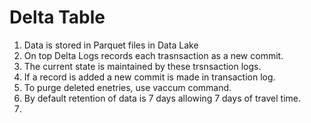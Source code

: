 # Delta Table

1. Data is stored in Parquet files in Data Lake
2. On top Delta Logs records each trasnsaction as a new commit.
3. The current state is maintained by these trsnsaction logs.
4. If a record is added a new commit is made in transaction log.
5. To purge deleted enetries, use vaccum command.
6. By default retention of data is 7 days allowing 7 days of travel time.
7. 
